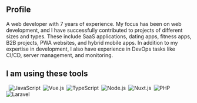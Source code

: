 ## Profile
A web developer with 7 years of experience. My focus has been on web development, and I have successfully contributed to projects of different sizes and types. These include SaaS applications, dating apps, fitness apps, B2B projects, PWA websites, and hybrid mobile apps. In addition to my expertise in development, I also have experience in DevOps tasks like CI/CD, server management, and monitoring. 


## I am using these tools

&ensp;![JavaScript](https://img.shields.io/badge/-JavaScript-000000?style=flat-square&logo=JavaScript)&ensp;![Vue.js](https://img.shields.io/badge/-Vue.js-34495E?style=flat-square&logo=Vue.js)&ensp;![TypeScript](https://img.shields.io/badge/-TypeScript-007ACC?style=flat-square&logo=TypeScript&logoColor=FFFFFF)&ensp;![Node.js](https://img.shields.io/badge/-Node.js-303030?style=flat-square&logo=Node.js)&ensp;![Nuxt.js](https://img.shields.io/badge/-Nuxt.js-34495E?style=flat-square&logo=Nuxt.js)&ensp;![PHP](https://img.shields.io/badge/-PHP-34495E?style=flat-square&logo=PHP)&ensp;![Laravel](https://img.shields.io/badge/-Laravel-34495E?style=flat-square&logo=Laravel)&ensp;
